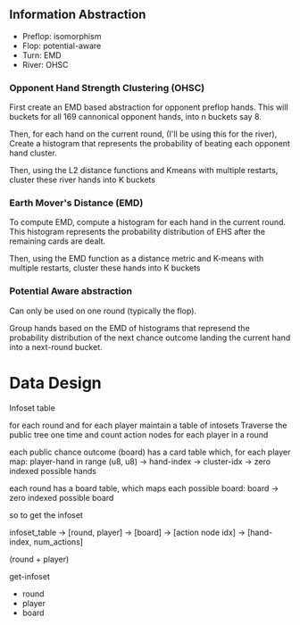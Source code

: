 ## Information Abstraction

 - Preflop: isomorphism
 - Flop: potential-aware
 - Turn: EMD
 - River: OHSC

### Opponent Hand Strength Clustering (OHSC)

First create an EMD based abstraction for opponent preflop hands.
This will buckets for all 169 cannonical opponent hands, into n buckets say 8.

Then, for each hand on the current round, (I'll be using this for the river),
Create a histogram that represents the probability of beating each opponent hand cluster.

Then, using the L2 distance functions and Kmeans with multiple restarts, cluster these river hands into K buckets

### Earth Mover's Distance (EMD)

To compute EMD, compute a histogram for each hand in the current round.
This histogram represents the probability distribution of EHS after the remaining cards are dealt.

Then, using the EMD function as a distance metric and K-means with multiple restarts, cluster these hands into K buckets

### Potential Aware abstraction

Can only be used on one round (typically the flop).

Group hands based on the EMD of histograms that represend the probability distribution of the next chance outcome landing the current hand into a next-round bucket.

# Data Design

Infoset table

for each round and for each player maintain a table of intosets
Traverse the public tree one time and count action nodes for each
player in a round

each public chance outcome (board) has a card table which, for each player map:
player-hand in range (u8, u8) -> hand-index -> cluster-idx -> zero indexed possible hands

each round has a board table, which maps each possible board:
board -> zero indexed possible board

so to get the infoset

infoset_table -> [round, player] -> [board] -> [action node idx] -> [hand-index, num_actions]

(round + player)

 get-infoset
 - round
 - player
 - board
